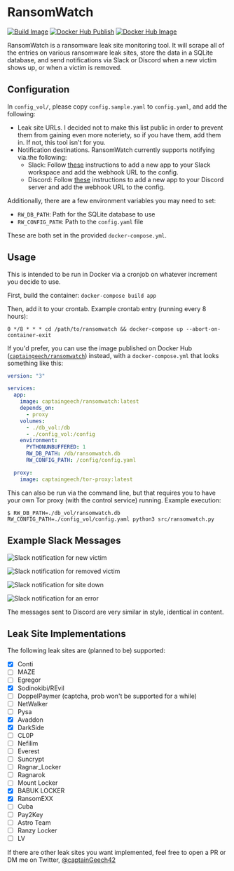 # RansomWatch

[![Build Image](https://github.com/captainGeech42/ransomwatch/workflows/Build%20Image/badge.svg)](https://github.com/captainGeech42/ransomwatch/actions?query=workflow%3A%22Build+Image%22) [![Docker Hub Publish](https://github.com/captainGeech42/ransomwatch/workflows/Docker%20Hub%20Publish/badge.svg)](https://github.com/captainGeech42/ransomwatch/actions?query=workflow%3A%22Docker+Hub+Publish%22) [![Docker Hub Image](https://img.shields.io/docker/v/captaingeech/ransomwatch?color=blue)](https://hub.docker.com/repository/docker/captaingeech/ransomwatch/general)

RansomWatch is a ransomware leak site monitoring tool. It will scrape all of the entries on various ransomware leak sites, store the data in a SQLite database, and send notifications via Slack or Discord when a new victim shows up, or when a victim is removed.

## Configuration

In `config_vol/`, please copy `config.sample.yaml` to `config.yaml`, and add the following:

* Leak site URLs. I decided not to make this list public in order to prevent them from gaining even more noteriety, so if you have them, add them in. If not, this tool isn't for you.
* Notification destinations. RansomWatch currently supports notifying via.the following:
  * Slack: Follow [these](https://api.slack.com/messaging/webhooks) instructions to add a new app to your Slack workspace and add the webhook URL to the config.
  * Discord: Follow [these](https://support.discord.com/hc/en-us/articles/228383668-Intro-to-Webhooks) instructions to add a new app to your Discord server and add the webhook URL to the config.

Additionally, there are a few environment variables you may need to set:

* `RW_DB_PATH`: Path for the SQLite database to use
* `RW_CONFIG_PATH`: Path to the `config.yaml` file

These are both set in the provided `docker-compose.yml`.

## Usage

This is intended to be run in Docker via a cronjob on whatever increment you decide to use.

First, build the container: `docker-compose build app`

Then, add it to your crontab. Example crontab entry (running every 8 hours):

```
0 */8 * * * cd /path/to/ransomwatch && docker-compose up --abort-on-container-exit
```

If you'd prefer, you can use the image published on Docker Hub ([`captaingeech/ransomwatch`](https://hub.docker.com/repository/docker/captaingeech/ransomwatch/general)) instead, with a `docker-compose.yml` that looks something like this:

```yml
version: "3"

services:
  app:
    image: captaingeech/ransomwatch:latest
    depends_on:
      - proxy
    volumes:
      - ./db_vol:/db
      - ./config_vol:/config
    environment:
      PYTHONUNBUFFERED: 1
      RW_DB_PATH: /db/ransomwatch.db
      RW_CONFIG_PATH: /config/config.yaml

  proxy:
    image: captaingeech/tor-proxy:latest
```

This can also be run via the command line, but that requires you to have your own Tor proxy (with the control service) running. Example execution:

```
$ RW_DB_PATH=./db_vol/ransomwatch.db RW_CONFIG_PATH=./config_vol/config.yaml python3 src/ransomwatch.py
```

## Example Slack Messages

![Slack notification for new victim](/img/slack_example_new_victim.png)

![Slack notification for removed victim](/img/slack_example_removed_victim.png)

![Slack notification for site down](/img/slack_example_site_down.png)

![Slack notification for an error](/img/slack_example_error.png)

The messages sent to Discord are very similar in style, identical in content.

## Leak Site Implementations

The following leak sites are (planned to be) supported:

- [x] Conti
- [ ] MAZE
- [ ] Egregor
- [X] Sodinokibi/REvil
- [ ] DoppelPaymer (captcha, prob won't be supported for a while)
- [ ] NetWalker
- [ ] Pysa
- [X] Avaddon
- [X] DarkSide
- [ ] CL0P
- [ ] Nefilim
- [ ] Everest
- [ ] Suncrypt
- [ ] Ragnar_Locker
- [ ] Ragnarok
- [ ] Mount Locker
- [X] BABUK LOCKER
- [X] RansomEXX
- [ ] Cuba
- [ ] Pay2Key
- [ ] Astro Team
- [ ] Ranzy Locker
- [ ] LV

If there are other leak sites you want implemented, feel free to open a PR or DM me on Twitter, [@captainGeech42](https://twitter.com/captainGeech42)